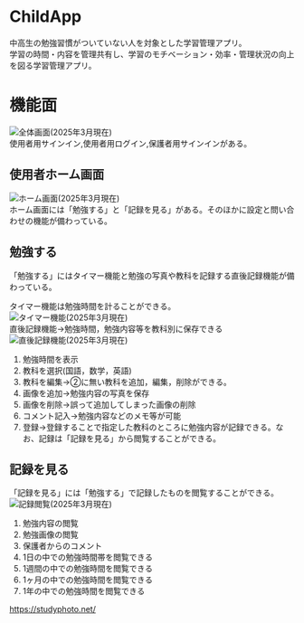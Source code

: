 # ChildApp

中高生の勉強習慣がついていない人を対象とした学習管理アプリ。  <br>
学習の時間・内容を管理共有し、学習のモチベーション・効率・管理状況の向上を図る学習管理アプリ。<br>

# 機能面
![全体画面(2025年3月現在)](README_image/home.png) <br>
使用者用サインイン,使用者用ログイン,保護者用サインインがある。 <br>


## 使用者ホーム画面
![ホーム画面(2025年3月現在)](README_image/user_home.png) <br>
ホーム画面には「勉強する」と「記録を見る」がある。そのほかに設定と問い合わせの機能が備わっている。 <br>


## 勉強する　
「勉強する」にはタイマー機能と勉強の写真や教科を記録する直後記録機能が備わっている。 <br>

タイマー機能は勉強時間を計ることができる。 <br>
![タイマー機能(2025年3月現在)](README_image/time.png)  
直後記録機能→勉強時間，勉強内容等を教科別に保存できる <br>
![直後記録機能(2025年3月現在)](README_image/time_record.jpg)
1. 勉強時間を表示 <br>
2. 教科を選択(国語，数学，英語) <br>
3. 教科を編集→②に無い教科を追加，編集，削除ができる。 <br>
4. 画像を追加→勉強内容の写真を保存 <br>
5. 画像を削除→誤って追加してしまった画像の削除 <br>
6. コメント記入→勉強内容などのメモ等が可能 <br>
7. 登録→登録することで指定した教科のところに勉強内容が記録できる。なお、記録は「記録を見る」から閲覧することができる。 <br>

## 記録を見る
「記録を見る」には「勉強する」で記録したものを閲覧することができる。
![記録閲覧(2025年3月現在)](README_image/record.jpg)
1. 勉強内容の閲覧  
2. 勉強画像の閲覧  
3. 保護者からのコメント  
4. 1日の中での勉強時間帯を閲覧できる  
5. 1週間の中での勉強時間を閲覧できる  
6. 1ヶ月の中での勉強時間を閲覧できる  
7. 1年の中での勉強時間を閲覧できる  




https://studyphoto.net/
